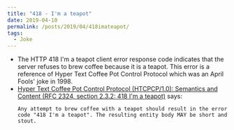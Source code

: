 ```yaml
---
title: "418 - I'm a teapot"
date: 2019-04-10
permalink: /posts/2019/04/418imateapot/
tags:
  - Joke
---
```


* The HTTP 418 I'm a teapot client error response code indicates that the server refuses to brew coffee because it is a teapot. This error is a reference of Hyper Text Coffee Pot Control Protocol which was an April Fools' joke in 1998.
* [Hyper Text Coffee Pot Control Protocol (HTCPCP/1.0): Semantics and Content (RFC 2324, section 2.3.2: 418 I'm a teapot)](https://tools.ietf.org/html/rfc2324#section-2.3.2) says:
    ```
    Any attempt to brew coffee with a teapot should result in the error code "418 I'm a teapot". The resulting entity body MAY be short and stout.
    ```